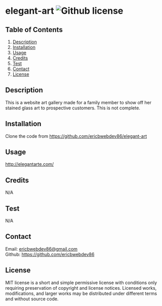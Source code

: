 # elegant-art ![Github license](https://img.shields.io/badge/license-MIT-green.svg)


  ## Table of Contents
  1. [Description](#description)
  2. [Installation](#installation)
  3. [Usage](#usage)
  4. [Credits](#credits)
  5. [Test](#test)
  6. [Contact](#contact)
  7. [License](#license)
  

  ## Description
  This is a website art gallery made for a family member to show off her stained glass art to prospective customers. This is not complete.


  ## Installation
  Clone the code from https://github.com/ericbwebdev86/elegant-art
  

  ## Usage
  http://elegantarte.com/

 

  ## Credits
  N/A
  

  ## Test
  N/A


  ## Contact
  Email: ericbwebdev86@gmail.com   
  Github: https://github.com/ericbwebdev86 


  ## License
  MIT license is a short and simple permissive license with conditions only requiring preservation of copyright and license notices. Licensed works, modifications, and larger works may be distributed under different terms and without source code.
